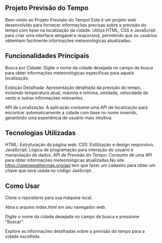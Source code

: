 ## Projeto Previsão do Tempo
Bem-vindo ao Projeto Previsão do Tempo! Este é um projeto web desenvolvido para fornecer informações precisas sobre a previsão do tempo com base na localização da cidade. Utiliza HTML, CSS e JavaScript para criar uma interface amigável e responsiva, permitindo que os usuários obtenham facilmente informações meteorológicas atualizadas.

## Funcionalidades Principais
Busca por Cidade: Digite o nome da cidade desejada no campo de busca para obter informações meteorológicas específicas para aquela localização.

Exibição Detalhada: Apresentação detalhada da previsão do tempo, incluindo temperatura atual, máxima e mínima, umidade, velocidade do vento e outras informações relevantes.

API de Localização: A aplicação consome uma API de localização para encontrar automaticamente a cidade com base no nome inserido, garantindo uma experiência de usuário mais intuitiva.

## Tecnologias Utilizadas
HTML: Estruturação da página web.
CSS: Estilização e design responsivo.
JavaScript: Lógica de programação para interação do usuário e manipulação de dados.
API de Previsão do Tempo: Consumo de uma API para obter informações meteorológicas atualizadas.No site https://openweathermap.org/api tem que fazer um cadastro para obter um chave que será usada no código JaaScript.

## Como Usar
Clone o repositório para sua máquina local.

Abra o arquivo index.html em seu navegador web.

Digite o nome da cidade desejada no campo de busca e pressione "Buscar".

Explore as informações detalhadas sobre a previsão do tempo para a cidade escolhida.

